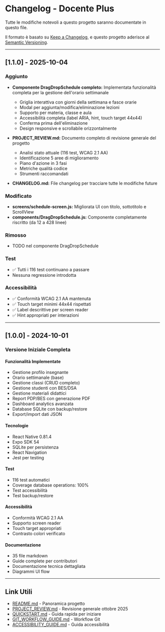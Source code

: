# Changelog - Docente Plus

Tutte le modifiche notevoli a questo progetto saranno documentate in questo file.

Il formato è basato su [Keep a Changelog](https://keepachangelog.com/it/1.0.0/),
e questo progetto aderisce al [Semantic Versioning](https://semver.org/lang/it/).

---

## [1.1.0] - 2025-10-04

### Aggiunto
- **Componente DragDropSchedule completo:** Implementata funzionalità completa per la gestione dell'orario settimanale
  - Griglia interattiva con giorni della settimana e fasce orarie
  - Modal per aggiunta/modifica/eliminazione lezioni
  - Supporto per materia, classe e aula
  - Accessibilità completa (label ARIA, hint, touch target 44x44)
  - Conferma prima dell'eliminazione
  - Design responsive e scrollabile orizzontalmente

- **PROJECT_REVIEW.md:** Documento completo di revisione generale del progetto
  - Analisi stato attuale (116 test, WCAG 2.1 AA)
  - Identificazione 5 aree di miglioramento
  - Piano d'azione in 3 fasi
  - Metriche qualità codice
  - Strumenti raccomandati

- **CHANGELOG.md:** File changelog per tracciare tutte le modifiche future

### Modificato
- **screens/schedule-screen.js:** Migliorata UI con titolo, sottotitolo e ScrollView
- **components/DragDropSchedule.js:** Componente completamente riscritto (da 12 a 428 linee)

### Rimosso
- TODO nel componente DragDropSchedule

### Test
- ✅ Tutti i 116 test continuano a passare
- Nessuna regressione introdotta

### Accessibilità
- ✅ Conformità WCAG 2.1 AA mantenuta
- ✅ Touch target minimi 44x44 rispettati
- ✅ Label descrittive per screen reader
- ✅ Hint appropriati per interazioni

---

## [1.0.0] - 2024-10-01

### Versione Iniziale Completa

#### Funzionalità Implementate
- Gestione profilo insegnante
- Orario settimanale (base)
- Gestione classi (CRUD completo)
- Gestione studenti con BES/DSA
- Gestione materiali didattici
- Report PDP/BES con generazione PDF
- Dashboard analytics avanzata
- Database SQLite con backup/restore
- Export/import dati JSON

#### Tecnologie
- React Native 0.81.4
- Expo SDK 54
- SQLite per persistenza
- React Navigation
- Jest per testing

#### Test
- 116 test automatici
- Coverage database operations: 100%
- Test accessibilità
- Test backup/restore

#### Accessibilità
- Conformità WCAG 2.1 AA
- Supporto screen reader
- Touch target appropriati
- Contrasto colori verificato

#### Documentazione
- 35 file markdown
- Guide complete per contributori
- Documentazione tecnica dettagliata
- Diagrammi UI flow

---

## Link Utili

- [README.md](README.md) - Panoramica progetto
- [PROJECT_REVIEW.md](PROJECT_REVIEW.md) - Revisione generale ottobre 2025
- [QUICKSTART.md](QUICKSTART.md) - Guida rapida per iniziare
- [GIT_WORKFLOW_GUIDE.md](GIT_WORKFLOW_GUIDE.md) - Workflow Git
- [ACCESSIBILITY_GUIDE.md](ACCESSIBILITY_GUIDE.md) - Guida accessibilità
